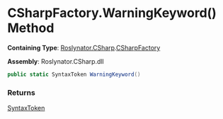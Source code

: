 # CSharpFactory\.WarningKeyword\(\) Method

**Containing Type**: [Roslynator.CSharp](../../README.md)\.[CSharpFactory](../README.md)

**Assembly**: Roslynator\.CSharp\.dll

```csharp
public static SyntaxToken WarningKeyword()
```

### Returns

[SyntaxToken](https://docs.microsoft.com/en-us/dotnet/api/microsoft.codeanalysis.syntaxtoken)

